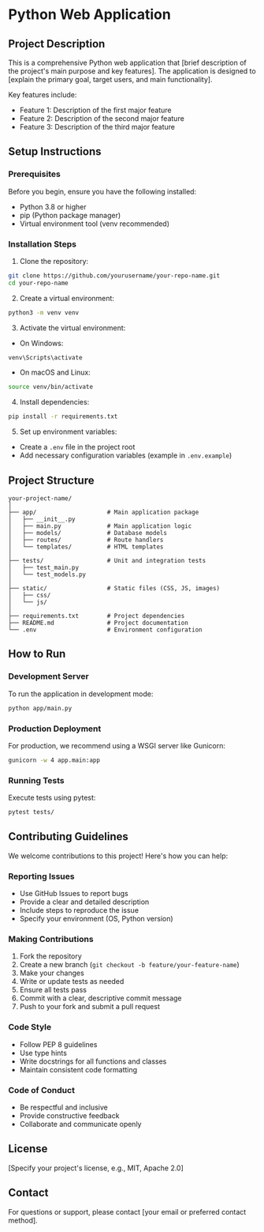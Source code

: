 # Python Web Application

## Project Description

This is a comprehensive Python web application that [brief description of the project's main purpose and key features]. The application is designed to [explain the primary goal, target users, and main functionality].

Key features include:
- Feature 1: Description of the first major feature
- Feature 2: Description of the second major feature
- Feature 3: Description of the third major feature

## Setup Instructions

### Prerequisites

Before you begin, ensure you have the following installed:
- Python 3.8 or higher
- pip (Python package manager)
- Virtual environment tool (venv recommended)

### Installation Steps

1. Clone the repository:
```bash
git clone https://github.com/yourusername/your-repo-name.git
cd your-repo-name
```

2. Create a virtual environment:
```bash
python3 -m venv venv
```

3. Activate the virtual environment:
- On Windows:
```bash
venv\Scripts\activate
```
- On macOS and Linux:
```bash
source venv/bin/activate
```

4. Install dependencies:
```bash
pip install -r requirements.txt
```

5. Set up environment variables:
- Create a `.env` file in the project root
- Add necessary configuration variables (example in `.env.example`)

## Project Structure

```
your-project-name/
│
├── app/                    # Main application package
│   ├── __init__.py
│   ├── main.py             # Main application logic
│   ├── models/             # Database models
│   ├── routes/             # Route handlers
│   └── templates/          # HTML templates
│
├── tests/                  # Unit and integration tests
│   ├── test_main.py
│   └── test_models.py
│
├── static/                 # Static files (CSS, JS, images)
│   ├── css/
│   └── js/
│
├── requirements.txt        # Project dependencies
├── README.md               # Project documentation
└── .env                    # Environment configuration
```

## How to Run

### Development Server

To run the application in development mode:
```bash
python app/main.py
```

### Production Deployment

For production, we recommend using a WSGI server like Gunicorn:
```bash
gunicorn -w 4 app.main:app
```

### Running Tests

Execute tests using pytest:
```bash
pytest tests/
```

## Contributing Guidelines

We welcome contributions to this project! Here's how you can help:

### Reporting Issues
- Use GitHub Issues to report bugs
- Provide a clear and detailed description
- Include steps to reproduce the issue
- Specify your environment (OS, Python version)

### Making Contributions
1. Fork the repository
2. Create a new branch (`git checkout -b feature/your-feature-name`)
3. Make your changes
4. Write or update tests as needed
5. Ensure all tests pass
6. Commit with a clear, descriptive commit message
7. Push to your fork and submit a pull request

### Code Style
- Follow PEP 8 guidelines
- Use type hints
- Write docstrings for all functions and classes
- Maintain consistent code formatting

### Code of Conduct
- Be respectful and inclusive
- Provide constructive feedback
- Collaborate and communicate openly

## License

[Specify your project's license, e.g., MIT, Apache 2.0]

## Contact

For questions or support, please contact [your email or preferred contact method].